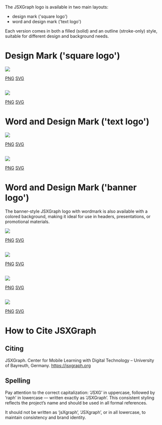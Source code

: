 The JSXGraph logo is available in two main layouts: 
- design mark ('square logo') 
- word and design mark ('text logo')

Each version comes in both a filled (solid) and an outline (stroke-only) style, suitable for different design and background needs.

# Design Mark ('square logo')

<img src="/media/logos/jsxgraph/png/jsxgraph-logo_square-solid.png" class="w-10 w-10-over-lg">

[PNG](/media/logos/jsxgraph/png/jsxgraph-logo_square-solid.png)
[SVG](/media/logos/jsxgraph/svg/jsxgraph-logo_square-solid.svg)

<br/>

<img src="/media/logos/jsxgraph/png/jsxgraph-logo_square-outline.png" class="w-10 w-10-over-lg">

[PNG](/media/logos/jsxgraph/png/jsxgraph-logo_square-outline.png)
[SVG](/media/logos/jsxgraph/svg/jsxgraph-logo_square-outline.svg)

# Word and Design Mark ('text logo')

<img src="/media/logos/jsxgraph/png/jsxgraph-logo_text-solid.png" class="w-30 w-25-over-lg">

[PNG](/media/logos/jsxgraph/png/jsxgraph-logo_text-solid.png)
[SVG](/media/logos/jsxgraph/svg/jsxgraph-logo_text-solid.svg)

<br/>

<img src="/media/logos/jsxgraph/png/jsxgraph-logo_text-outline.png" class="w-30 w-25-over-lg">

[PNG](/media/logos/jsxgraph/png/jsxgraph-logo_text-outline.png)
[SVG](/media/logos/jsxgraph/svg/jsxgraph-logo_text-outline.svg)

# Word and Design Mark ('banner logo')

The banner-style JSXGraph logo with wordmark is also available with a colored background, making it ideal for use in headers, presentations, or promotional materials.  

<img src="/media/logos/jsxgraph/png/jsxgraph-logo_banner-solid-text-solid.png" class="w-30 w-25-over-lg">

[PNG](/media/logos/jsxgraph/png/jsxgraph-logo_banner-solid-text-solid.png)
[SVG](/media/logos/jsxgraph/svg/jsxgraph-logo_banner-solid-text-solid.svg)

<br/>

<img src="/media/logos/jsxgraph/png/jsxgraph-logo_banner-solid-text-outline.png" class="w-30 w-25-over-lg">

[PNG](/media/logos/jsxgraph/png/jsxgraph-logo_banner-solid-text-outline.png)
[SVG](/media/logos/jsxgraph/svg/jsxgraph-logo_banner-solid-text-outline.svg)

<br/>

<img src="/media/logos/jsxgraph/png/jsxgraph-logo_banner-outline-text-solid.png" class="w-30 w-25-over-lg">

[PNG](/media/logos/jsxgraph/png/jsxgraph-logo_banner-outline-text-solid.png)
[SVG](/media/logos/jsxgraph/svg/jsxgraph-logo_banner-outline-text-solid.svg)

<br/>

<img src="/media/logos/jsxgraph/png/jsxgraph-logo_banner-outline-text-outline.png" class="w-30 w-25-over-lg">

[PNG](/media/logos/jsxgraph/png/jsxgraph-logo_banner-outline-text-outline.png)
[SVG](/media/logos/jsxgraph/svg/jsxgraph-logo_banner-outline-text-outline.svg)

# How to Cite JSXGraph

## Citing

JSXGraph. Center for Mobile Learning with Digital Technology – University of Bayreuth, Germany. <https://jsxgraph.org>

## Spelling

Pay attention to the correct capitalization:
‘JSXG’ in uppercase, followed by ‘raph’ in lowercase — written exactly as ‘JSXGraph’.
This consistent styling reflects the project’s name and should be used in all formal references.

It should not be written as ‘jsXgraph’, ‘JSXgraph’, or in all lowercase, to maintain consistency and brand identity.
